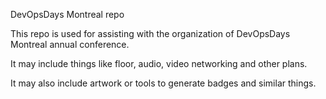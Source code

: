 DevOpsDays Montreal repo

This repo is used for assisting with the organization of DevOpsDays Montreal annual conference.


It may include things like floor, audio, video networking and other plans.

It may also include artwork or tools to generate badges and similar things.

